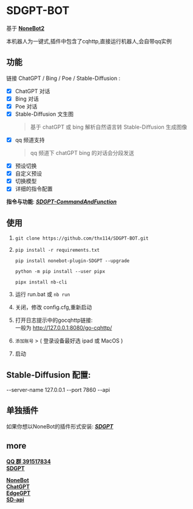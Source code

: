 # SDGPT-BOT
基于 **[NoneBot2](https://v2.nonebot.dev/)** 
  
 
 本机器人为一键式,插件中包含了cqhttp,直接运行机器人,会自带qq实例

## 功能

链接 ChatGPT / Bing / Poe / Stable-Diffusion  :   
- [x] ChatGPT 对话 
- [x] Bing 对话
- [x] Poe 对话
- [x] Stable-Diffusion 文生图  
  > 基于 chatGPT 或 bing 解析自然语言转 Stable-Diffusion 生成图像
- [x] qq 频道支持 
  > qq 频道下 chatGPT bing 的对话会分段发送
- [x] 预设切换
- [x] 自定义预设
- [x] 切换模型
- [x] 详细的指令配置

**指令与功能**: [***SDGPT-CommandAndFunction***](https://github.com/thx114/SDGPT/wiki/%E6%8C%87%E4%BB%A4-%E4%B8%8E-%E5%8A%9F%E8%83%BD)
## 使用
1. ```
   git clone https://github.com/thx114/SDGPT-BOT.git
2. ```
   pip install -r requirements.txt
   ```
    ```
   pip install nonebot-plugin-SDGPT --upgrade
   ```
   ```
   python -m pip install --user pipx
   ```
   ```
   pipx install nb-cli
   ```
   
3. 运行 run.bat 或 `nb run`
4. 关闭，修改 config.cfg,重新启动
5. 打开日志提示中的gocqhttp链接:   
   一般为 http://127.0.0.1:8080/go-cqhttp/
6. `添加账号` > ( 登录设备最好选 ipad 或 MacOS )
7. 启动

## Stable-Diffusion 配置:
--server-name 127.0.0.1 --port 7860 --api

## 单独插件 
如果你想以NoneBot的插件形式安装:
[***SDGPT***](https://github.com/thx114/SDGPT)

## more

[**QQ 群 391517834**](https://jq.qq.com/?_wv=1027&k=eKsgovej)  
[**SDGPT**](https://github.com/thx114/SDGPT)  
   
[**NoneBot**](https://v2.nonebot.dev/)  
[**ChatGPT**](https://github.com/acheong08/ChatGPT)  
[**EdgeGPT**](https://github.com/acheong08/EdgeGPT)  
[**SD-api**](https://github.com/mix1009/sdwebuiapi)  
